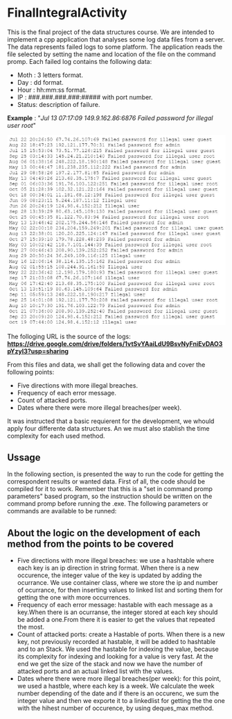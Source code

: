 # FinalIntegralActivity 

<p>
This is the final project of the data structures course. We are intended to implement
a cpp application that analyses some log data files from a server. The data represents
failed logs to some platform. The application reads the file selected by setting the
name and location of the file on the command promp. Each failed log contains the
following data:
</p>
<ul>
  <li>Moth : 3 letters format.</li>
  <li>Day  : dd format.</li>
  <li>Hour : hh:mm:ss format.</li>
  <li>IP   : ###.###.###.###:##### with port number.</li>
  <li>Status: description of failure.</li>
</ul>

**Example** : "*Jul 13 07:17:09 149.9.162.86:6876 Failed password for illegal user root*"


![alt text](https://github.com/H3cth0r/FinalIntegralActivity/blob/main/resources/data_file_example.JPG)



The folloging URL is the source of the logs: **https://drive.google.com/drive/folders/1vtSvYAaiLdU9BsvNyFniEvDAO3pYzyI3?usp=sharing**


From this files and data, we shall get the following data and cover the following points:

<ul>
  <li>Five directions with more illegal breaches.</li>
  <li>Frequency of each error message.</li>
  <li>Count of attacked ports.</li>
  <li>Dates where there were more illegal breaches(per week).</li>
</ul>

It was instructed that a basic requierent for the development, we whould apply four differente data structures.
An we must also stablish the time complexity for each used method.

## Ussage
In the following section, is presented the way to run the code for getting the correspondent
results or wanted data. First of all, the code should be compiled for it to work. Remember
that this is a "set in command promp parameters" based program, so the instruction should be
written on the command promp before running the .exe. The following parameters or commands
are available to be runned:


## About the logic on the development of each method from the points to be covered
<ul>
  <li>Five directions with more illegal breaches: we use a hashtable where each key is an ip direction in string format. When there is a new occurence, the integer value of the key is updated by adding the ocurrance. We use container class, where we store the ip and number of ocurrance, for then inserting values to linked list and sorting them for getting the one with more occurrences.</li>
  <li>Frequency of each error message: hastable with each message as a key.When there is an ocurranse, the integer stored at each key should be added a one.From there it is easier to get the values that repeated the most.
  </li>
  <li>Count of attacked ports: create a Hastable of ports. When there is a new key, not previously recorded at hastable, it will be added to hashtable and to an Stack. We used the hastable for indexing the value, because its complexity for indexing and looking for
  a value is very fast. At the end we get the size of the stack and now we have the number of attacked ports and an actual linked list with the values.
  </li>
  <li>Dates where there were more illegal breaches(per week): for this point, we used a hastble, where each key is a week. We calculate the week number depending of the date and if there is an occurenc, we sum the integer value and then we exporte it to a linkedlist
  for getting the the one with the hihest number of occurence, by using deques_max method.</li>
</ul>